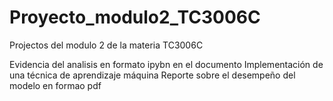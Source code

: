 # Proyecto_modulo2_TC3006C
Projectos del modulo 2 de la materia TC3006C

Evidencia del analisis en formato ipybn en el documento Implementación de una técnica de aprendizaje máquina
Reporte sobre el desempeño del modelo en formao pdf
